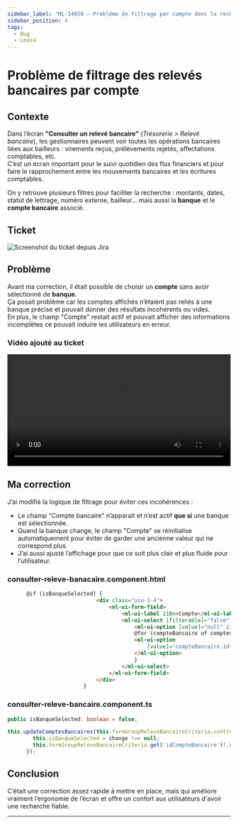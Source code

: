 ```yaml
---
sidebar_label: "ML-14950 – Problème de filtrage par compte dans la recherche de relevé"
sidebar_position: 4
tags:
  - Bug
  - Leasa
---
```


# Problème de filtrage des relevés bancaires par compte

## Contexte

Dans l’écran **"Consulter un relevé bancaire"** (*Trésorerie > Relevé bancaire*), les gestionnaires peuvent voir toutes les opérations bancaires liées aux bailleurs : virements reçus, prélèvements rejetés, affectations comptables, etc.  
C’est un écran important pour le suivi quotidien des flux financiers et pour faire le rapprochement entre les mouvements bancaires et les écritures comptables.

On y retrouve plusieurs filtres pour faciliter la recherche : montants, dates, statut de lettrage, numéro externe, bailleur… mais aussi la **banque** et le **compte bancaire** associé.

## Ticket

![Screenshot du ticket depuis Jira](/img/fix/ml_14950.png)

## Problème

Avant ma correction, il était possible de choisir un **compte** sans avoir sélectionné de **banque**.  
Ça posait problème car les comptes affichés n’étaient pas reliés à une banque précise et pouvait donner des résultats incohérents ou vides.  
En plus, le champ "Compte" restait actif et pouvait afficher des informations incomplètes ce pouvait induire les utilisateurs en erreur.

### Vidéo ajouté au ticket

<video controls width="100%">
  <source src="/videos/ml_14950.mp4" type="video/mp4"/>
  Votre navigateur ne supporte pas la vidéo HTML5.
</video>

## Ma correction

J’ai modifié la logique de filtrage pour éviter ces incohérences :  

- Le champ "Compte bancaire" n’apparaît et n’est actif **que si** une banque est sélectionnée.
- Quand la banque change, le champ "Compte" se réinitialise automatiquement pour éviter de garder une ancienne valeur qui ne correspond plus.  
- J’ai aussi ajusté l’affichage pour que ce soit plus clair et plus fluide pour l’utilisateur.

### consulter-releve-banacaire.component.html

```html
      @if (isBanqueSelected) {
                            <div class="uiu-1-4">
                                <ml-ui-form-field>
                                    <ml-ui-label i18n>Compte</ml-ui-label>
                                    <ml-ui-select [filterable]="false" formControlName="idCompteBancaire">
                                        <ml-ui-option [value]="null" i18n>- Compte -</ml-ui-option>
                                        @for (compteBancaire of comptesBanques; track compteBancaire.compte){
                                        <ml-ui-option
                                            [value]="compteBancaire.id">{{ compteBancaire.compte + ' ' + compteBancaire.libelleLoueur }}
                                        </ml-ui-option>
                                        }
                                    </ml-ui-select>
                                </ml-ui-form-field>
                            </div>
                        }
```

### consulter-releve-bancaire.component.ts

```ts
public isBanqueSelected: boolean = false;

this.updateComptesBancaires(this.formGroupReleveBancaireCriteria.controls.listeLoueurs.value!);
        this.isBanqueSelected = change !== null;
        this.formGroupReleveBancaireCriteria.get('idCompteBancaire')!.reset();
      });
```

## Conclusion

C’était une correction assez rapide à mettre en place, mais qui améliore vraiment l’ergonomie de l’écran et offre un confort aux utilisateurs d'avoir une recherche fiable.

---
